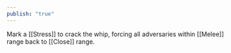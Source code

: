 ```yaml
---
publish: "true"
---
```

Mark a [[Stress]] to crack the whip, forcing all adversaries within [[Melee]] range back to [[Close]] range.
